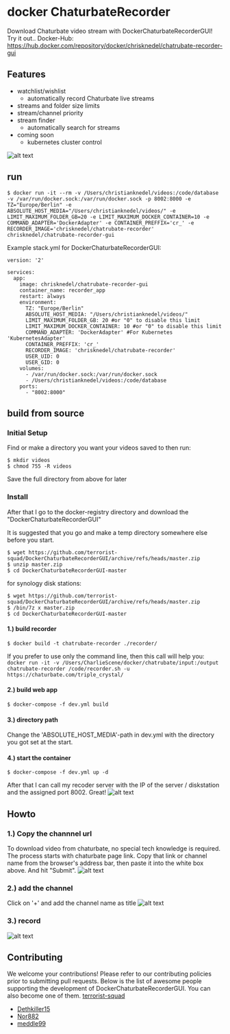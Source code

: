 # docker ChaturbateRecorder
Download Chaturbate video stream with  DockerChaturbateRecorderGUI! Try it out..
Docker-Hub: https://hub.docker.com/repository/docker/chrisknedel/chatrubate-recorder-gui

## Features
* watchlist/wishlist
  * automatically record Chaturbate live streams
* streams and folder size limits 
* stream/channel priority
* stream finder 
  * automatically search for streams
* coming soon
  * kubernetes cluster control


![alt text](https://github.com/terrorist-squad/DockerChaturbateRecorderGUI/blob/master/screens/3.png "record")

## run 
```
$ docker run -it --rm -v /Users/christianknedel/videos:/code/database -v /var/run/docker.sock:/var/run/docker.sock -p 8002:8000 -e TZ="Europe/Berlin" -e ABSOLUTE_HOST_MEDIA="/Users/christianknedel/videos/" -e LIMIT_MAXIMUM_FOLDER_GB=20 -e LIMIT_MAXIMUM_DOCKER_CONTAINER=10 -e COMMAND_ADAPTER='DockerAdapter' -e CONTAINER_PREFFIX='cr_' -e RECORDER_IMAGE='chrisknedel/chatrubate-recorder' chrisknedel/chatrubate-recorder-gui
```
Example stack.yml for DockerChaturbateRecorderGUI:
```
version: '2'

services:    
  app:
    image: chrisknedel/chatrubate-recorder-gui
    container_name: recorder_app
    restart: always
    environment:
      TZ: "Europe/Berlin"
      ABSOLUTE_HOST_MEDIA: "/Users/christianknedel/videos/"
      LIMIT_MAXIMUM_FOLDER_GB: 20 #or "0" to disable this limit
      LIMIT_MAXIMUM_DOCKER_CONTAINER: 10 #or "0" to disable this limit
      COMMAND_ADAPTER: 'DockerAdapter' #For Kubernetes 'KubernetesAdapter'
      CONTAINER_PREFFIX: 'cr_'
      RECORDER_IMAGE: 'chrisknedel/chatrubate-recorder'
      USER_UID: 0
      USER_GID: 0
    volumes:
      - /var/run/docker.sock:/var/run/docker.sock
      - /Users/christianknedel/videos:/code/database
    ports:
      - "8002:8000"
```

## build from source
### Initial Setup
Find or make a directory you want your videos saved to then run: 
```
$ mkdir videos
$ chmod 755 -R videos
```
Save the full directory from above for later

### Install
After that I go to the docker-registry directory and download the "DockerChaturbateRecorderGUI"

It is suggested that you go and make a temp directory somewhere else before you start.
```
$ wget https://github.com/terrorist-squad/DockerChaturbateRecorderGUI/archive/refs/heads/master.zip
$ unzip master.zip 
$ cd DockerChaturbateRecorderGUI-master
```

for synology disk stations:
```
$ wget https://github.com/terrorist-squad/DockerChaturbateRecorderGUI/archive/refs/heads/master.zip
$ /bin/7z x master.zip
$ cd DockerChaturbateRecorderGUI-master
```

#### 1.) build recorder
```
$ docker build -t chatrubate-recorder ./recorder/
```
If you prefer to use only the command line, then this call will help you:
``docker run -it -v /Users/CharlieScene/docker/chatrubate/input:/output chatrubate-recorder /code/recorder.sh -u https://chaturbate.com/triple_crystal/``


#### 2.) build web app
```
$ docker-compose -f dev.yml build
```

#### 3.) directory path
Change the 'ABSOLUTE_HOST_MEDIA'-path in dev.yml with the directory you got set at the start.

#### 4.) start the container
```
$ docker-compose -f dev.yml up -d
```
After that I can call my recoder server with the IP of the server / diskstation and the assigned port 8002. Great! 
![alt text](https://github.com/terrorist-squad/DockerChaturbateRecorderGUI/blob/master/screens/3.png "record")

## Howto
### 1.) Copy the channnel url
To download video from chaturbate, no special tech knowledge is required. The process starts with chaturbate page link. Copy that link or channel name from the browser's address bar, then paste it into the white box above. And hit "Submit".
![alt text](https://github.com/terrorist-squad/DockerChaturbateRecorderGUI/blob/master/screens/1.png "Copy the channnel url")

### 2.) add the channel
Click on '+' and add the channel name as title
![alt text](https://github.com/terrorist-squad/DockerChaturbateRecorderGUI/blob/master/screens/2.png "add the channel")

### 3.) record
![alt text](https://github.com/terrorist-squad/DockerChaturbateRecorderGUI/blob/master/screens/3.png "record")

## Contributing
We welcome your contributions! Please refer to our contributing policies prior to submitting pull requests.
Below is the list of awesome people supporting the development of DockerChaturbateRecorderGUI. 
You can also become one of them. [terrorist-squad](https://www.patreon.com/terrorist_squad)
- [Dethkiller15](https://github.com/Dethkiller15)
- [Nor882](https://github.com/Nor882)
- [meddle99](https://github.com/meddle99)
